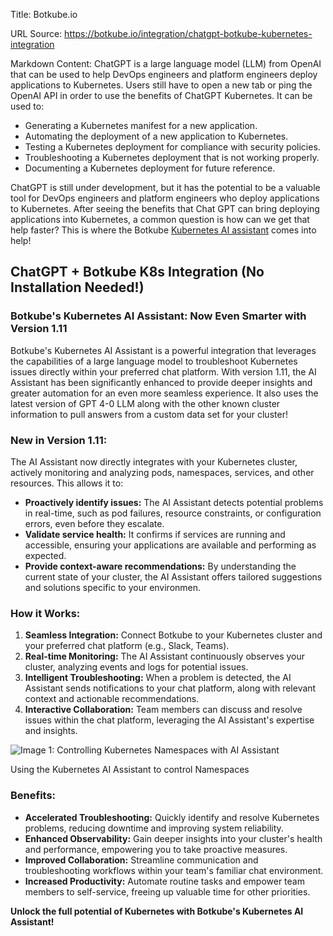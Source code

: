 Title: Botkube.io

URL Source: https://botkube.io/integration/chatgpt-botkube-kubernetes-integration

Markdown Content:
ChatGPT is a large language model (LLM) from OpenAI that can be used to help DevOps engineers and platform engineers deploy applications to Kubernetes. Users still have to open a new tab or ping the OpenAI API in order to use the benefits of ChatGPT Kubernetes. It can be used to:

*   Generating a Kubernetes manifest for a new application.
*   Automating the deployment of a new application to Kubernetes.
*   Testing a Kubernetes deployment for compliance with security policies.
*   Troubleshooting a Kubernetes deployment that is not working properly.
*   Documenting a Kubernetes deployment for future reference.

ChatGPT is still under development, but it has the potential to be a valuable tool for DevOps engineers and platform engineers who deploy applications to Kubernetes. After seeing the benefits that Chat GPT can bring deploying applications into Kubernetes, a common question is how can we get that help faster? This is where the Botkube [Kubernetes AI assistant](https://botkube.io/blog/real-time-platform-engineer-advice-ai-assistant) comes into help!

**ChatGPT + Botkube K8s Integration (No Installation Needed!)**
---------------------------------------------------------------

### Botkube's Kubernetes AI Assistant: Now Even Smarter with Version 1.11

Botkube's Kubernetes AI Assistant is a powerful integration that leverages the capabilities of a large language model to troubleshoot Kubernetes issues directly within your preferred chat platform. With version 1.11, the AI Assistant has been significantly enhanced to provide deeper insights and greater automation for an even more seamless experience. It also uses the latest version of GPT 4-0 LLM along with the other known cluster information to pull answers from a custom data set for your cluster!

### New in Version 1.11:

The AI Assistant now directly integrates with your Kubernetes cluster, actively monitoring and analyzing pods, namespaces, services, and other resources. This allows it to:

*   **Proactively identify issues:** The AI Assistant detects potential problems in real-time, such as pod failures, resource constraints, or configuration errors, even before they escalate.
*   **Validate service health:** It confirms if services are running and accessible, ensuring your applications are available and performing as expected.
*   **Provide context-aware recommendations:** By understanding the current state of your cluster, the AI Assistant offers tailored suggestions and solutions specific to your environmen.

### How it Works:

1.  **Seamless Integration:** Connect Botkube to your Kubernetes cluster and your preferred chat platform (e.g., Slack, Teams).
2.  **Real-time Monitoring:** The AI Assistant continuously observes your cluster, analyzing events and logs for potential issues.
3.  **Intelligent Troubleshooting:** When a problem is detected, the AI Assistant sends notifications to your chat platform, along with relevant context and actionable recommendations.
4.  **Interactive Collaboration:** Team members can discuss and resolve issues within the chat platform, leveraging the AI Assistant's expertise and insights.

![Image 1: Controlling Kubernetes Namespaces with AI Assistant](https://cdn.prod.website-files.com/634fabb21508d6c9db9bc46f/664608ed182626a2ce3dba8d_Botkube%20AI%20Assistant%20GIF.gif)

Using the Kubernetes AI Assistant to control Namespaces

### Benefits:

*   **Accelerated Troubleshooting:** Quickly identify and resolve Kubernetes problems, reducing downtime and improving system reliability.
*   **Enhanced Observability:** Gain deeper insights into your cluster's health and performance, empowering you to take proactive measures.
*   **Improved Collaboration:** Streamline communication and troubleshooting workflows within your team's familiar chat environment.
*   **Increased Productivity:** Automate routine tasks and empower team members to self-service, freeing up valuable time for other priorities.

**Unlock the full potential of Kubernetes with Botkube's Kubernetes AI Assistant!**

‍

